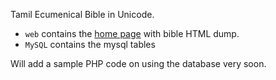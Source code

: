 Tamil Ecumenical Bible in Unicode.

* `web` contains the [home page](http://jayarathina.github.io/Tamil-Bible-Database/web/index.html) with bible HTML dump.
* `MySQL` contains the mysql tables

Will add a sample PHP code on using the database very soon.
